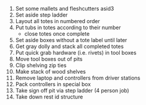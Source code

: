 1. Set some mallets and fleshcutters asid3
1. Set aside step ladder
1. Layout all totes in numbered order
2. Put tubs in totes according to their number
   - close totes once complete
3. Set aside boxes without a tote label until later
4. Get gray dolly and stack all completed totes
4. Put quick grab hardware (i.e. rivets) in tool boxes
4. Move tool boxes out of pits
5. Clip shelving zip ties
6. Make stack of wood shelves
7. Remove laptop and controllers from driver stations
8. Pack controllers in special box
9. Take sign off pit via step ladder (4 person job)
10. Take down rest id structure
